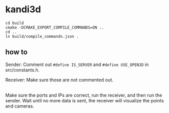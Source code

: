 # kandi3d

```
cd build
cmake -DCMAKE_EXPORT_COMPILE_COMMANDS=ON ..
cd ..
ln build/compile_commands.json .
```

## how to 
Sender: Comment out  ```#define IS_SERVER``` and ```#define USE_OPEN3D``` in src/constants.h. </br>

Receiver: Make sure those are not commented out. </br> </br>

Make sure the ports and IPs are correct, run the receiver, and then run the sender. Wait until no more data is sent, the receiver will visualize the points and cameras.
